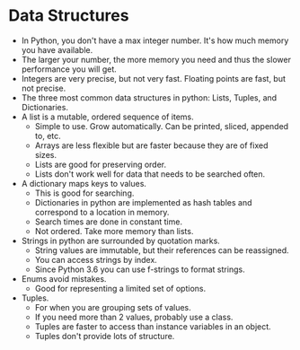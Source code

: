 # Data Structures

* In Python, you don't have a max integer number. It's how much memory you have available. 
* The larger your number, the more memory you need and thus the slower performance you will get.
* Integers are very precise, but not very fast. Floating points are fast, but not precise.
* The three most common data structures in python: Lists, Tuples, and Dictionaries.
* A list is a mutable, ordered sequence of items.
  * Simple to use. Grow automatically. Can be printed, sliced, appended to, etc.
  * Arrays are less flexible but are faster because they are of fixed sizes.
  * Lists are good for preserving order.
  * Lists don't work well for data that needs to be searched often.
* A dictionary maps keys to values.
  * This is good for searching.
  * Dictionaries in python are implemented as hash tables and correspond to a location in memory.
  * Search times are done in constant time.
  * Not ordered. Take more memory than lists.
* Strings in python are surrounded by quotation marks.
  * String values are immutable, but their references can be reassigned.
  * You can access strings by index.
  * Since Python 3.6 you can use f-strings to format strings.
* Enums avoid mistakes.
  * Good for representing a limited set of options.
* Tuples.
  * For when you are grouping sets of values.
  * If you need more than 2 values, probably use a class.
  * Tuples are faster to access than instance variables in an object.
  * Tuples don't provide lots of structure.
